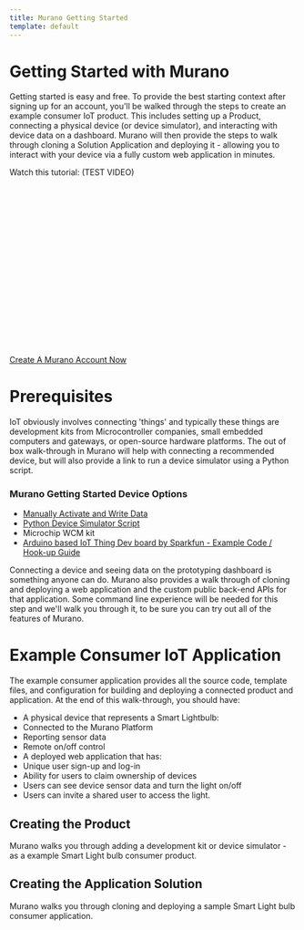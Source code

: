 ```yaml
---
title: Murano Getting Started
template: default
---
```


# Getting Started with Murano
Getting started is easy and free.  To provide the best starting context after signing up for an account, you'll be walked through the steps to create an example consumer IoT product. This includes setting up a Product, connecting a physical device (or device simulator), and interacting with device data on a dashboard.  Murano will then provide the steps to walk through cloning a Solution Application and deploying it - allowing you to interact with your device via a fully custom web application in minutes.

Watch this tutorial: (TEST VIDEO)

<script charset="ISO-8859-1" src="//fast.wistia.com/assets/external/E-v1.js" async></script><div class="wistia_responsive_padding" style="padding:56.25% 0 0 0;position:relative;"><div class="wistia_responsive_wrapper" style="height:100%;left:0;position:absolute;top:0;width:100%;"><span class="wistia_embed wistia_async_mm1zt40tm9 popover=true popoverAnimateThumbnail=true videoFoam=true" style="display:inline-block;height:100%;width:100%">&nbsp;</span></div></div>

<a class="btn orange" href="https://exosite.com/business/signup">Create A Murano Account Now</a>


# Prerequisites
IoT obviously involves connecting 'things' and typically these things are development kits from Microcontroller companies, small embedded computers and gateways, or open-source hardware platforms.  The out of box walk-through in Murano will help with connecting a recommended device, but will also provide a link to run a device simulator using a Python script.

### Murano Getting Started Device Options
* [Manually Activate and Write Data](manualdevice)
* [Python Device Simulator Script](pythonsim)
* Microchip WCM kit
* [Arduino based IoT Thing Dev board by Sparkfun - Example Code / Hook-up Guide](https://github.com/maanenson/murano_arduino_examples/tree/master/esp8266_thingdev_murano_smart_lightbulb)

Connecting a device and seeing data on the prototyping dashboard is something anyone can do.  Murano also provides a walk through of cloning and deploying a web application and the custom public back-end APIs for that application.  Some command line experience will be needed for this step and we'll walk you through it, to be sure you can try out all of the features of Murano.  

# Example Consumer IoT Application
The example consumer application provides all the source code, template files, and configuration for building and deploying a connected product and application.  At the end of this walk-through, you should have:
* A physical device that represents a Smart Lightbulb:
 * Connected to the Murano Platform
 * Reporting sensor data
 * Remote on/off control
* A deployed web application that has:
 * Unique user sign-up and log-in
 * Ability for users to claim ownership of devices
 * Users can see device sensor data and turn the light on/off
 * Users can invite a shared user to access the light.  

## Creating the Product
Murano walks you through adding a development kit or device simulator - as a example Smart Light bulb consumer product.  


## Creating the Application Solution
Murano walks you through cloning and deploying a sample Smart Light bulb consumer application.  
